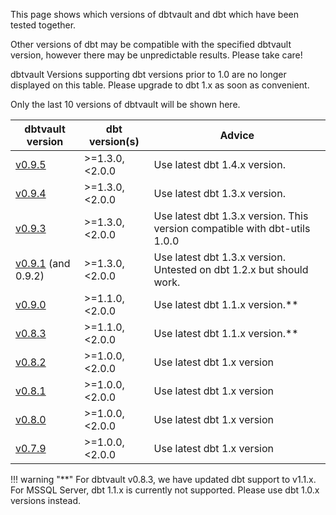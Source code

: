 This page shows which versions of dbtvault and dbt which have been tested together. 

Other versions of dbt may be compatible with the specified dbtvault version, however there may be unpredictable results. Please take care!

dbtvault Versions supporting dbt versions prior to 1.0 are no longer displayed on this table. Please upgrade to dbt 1.x as soon as convenient.  

Only the last 10 versions of dbtvault will be shown here. 

| dbtvault version                                                          | dbt version(s)    | Advice                                                                              | 
|---------------------------------------------------------------------------|-------------------|-------------------------------------------------------------------------------------|
| [v0.9.5](https://hub.getdbt.com/datavault-uk/dbtvault/0.9.5/)             | >=1.3.0, <2.0.0   | Use latest dbt 1.4.x version.                                                       |
| [v0.9.4](https://hub.getdbt.com/datavault-uk/dbtvault/0.9.4/)             | >=1.3.0, <2.0.0   | Use latest dbt 1.3.x version.                                                       |
| [v0.9.3](https://hub.getdbt.com/datavault-uk/dbtvault/0.9.3/)             | >=1.3.0, <2.0.0   | Use latest dbt 1.3.x version. This version compatible with dbt-utils 1.0.0          |
| [v0.9.1](https://hub.getdbt.com/datavault-uk/dbtvault/0.9.1/) (and 0.9.2) | >=1.3.0, <2.0.0   | Use latest dbt 1.3.x version. Untested on dbt 1.2.x but should work.                |
| [v0.9.0](https://hub.getdbt.com/datavault-uk/dbtvault/0.9.0/)             | >=1.1.0, <2.0.0   | Use latest dbt 1.1.x version.**                                                     |
| [v0.8.3](https://hub.getdbt.com/datavault-uk/dbtvault/0.8.3/)             | >=1.1.0, <2.0.0   | Use latest dbt 1.1.x version.**                                                     |
| [v0.8.2](https://hub.getdbt.com/datavault-uk/dbtvault/0.8.2/)             | >=1.0.0, <2.0.0   | Use latest dbt 1.x version                                                          |
| [v0.8.1](https://hub.getdbt.com/datavault-uk/dbtvault/0.8.1/)             | >=1.0.0, <2.0.0   | Use latest dbt 1.x version                                                          |
| [v0.8.0](https://hub.getdbt.com/datavault-uk/dbtvault/0.8.0/)             | >=1.0.0, <2.0.0   | Use latest dbt 1.x version                                                          |
| [v0.7.9](https://hub.getdbt.com/datavault-uk/dbtvault/0.7.9/)             | >=1.0.0, <2.0.0   | Use latest dbt 1.x version                                                          |

!!! warning "**"
    For dbtvault v0.8.3, we have updated dbt support to v1.1.x. For MSSQL Server, dbt 1.1.x is currently not supported.
    Please use dbt 1.0.x versions instead.